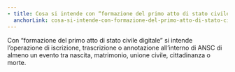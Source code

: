 ```yaml
---
- title: Cosa si intende con “formazione del primo atto di stato civile digitale”?
  anchorLink: cosa-si-intende-con-formazione-del-primo-atto-di-stato-civile-digitale
---
```


Con “formazione del primo atto di stato civile digitale” si intende l’operazione di iscrizione, trascrizione o annotazione all’interno di ANSC di almeno un evento tra nascita, matrimonio, unione civile, cittadinanza o morte.
